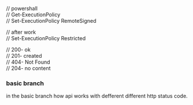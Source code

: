 // powershall     
// Get-ExecutionPolicy     
// Set-ExecutionPolicy RemoteSigned      

// after work     
// Set-ExecutionPolicy Restricted    

// 200- ok     
// 201- created   
// 404- Not Found   
// 204- no content   

### basic branch
in the basic branch how api works with defferent different http status code.

